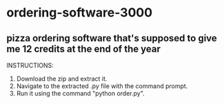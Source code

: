 # ordering-software-3000

pizza ordering software that's supposed to give me 12 credits at the end of the year
--
INSTRUCTIONS:
1. Download the zip and extract it.
2. Navigate to the extracted .py file with the command prompt.
3. Run it using the command "python order.py".
